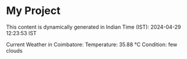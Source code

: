 # My Project

This content is dynamically generated in Indian Time (IST): 2024-04-29 12:23:53 IST


Current Weather in Coimbatore:
Temperature: 35.88 °C
Condition: few clouds
